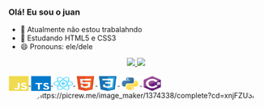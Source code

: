### Olá!  Eu sou  o  juan

- 🔭  Atualmente não estou  trabalahndo
- 🌱  Estudando HTML5 e CSS3
- 😄 Pronouns:  ele/dele


<div align="center">
  <a href="https://github.com/JuanPabloSobreira">
  <img height="180em" src="https://github-readme-stats.vercel.app/api?username=JuanPabloSobreira&show_icons=true&theme=dark&include_all_commits=true&count_private=true"/>  
  <img height="180em" src="https://github-readme-stats.vercel.app/api/top-langs/?username=JuanPabloSobreira&layout=compact&langs_count=7&theme=dark"/>
</div>
  
  
  <div style="display: inline_block"><br>
  <img align="center" alt="Rafa-Js" height="30" width="40" src="https://raw.githubusercontent.com/devicons/devicon/master/icons/javascript/javascript-plain.svg">
  <img align="center" alt="Rafa-Ts" height="30" width="40" src="https://raw.githubusercontent.com/devicons/devicon/master/icons/typescript/typescript-plain.svg">
  <img align="center" alt="Rafa-React" height="30" width="40" src="https://raw.githubusercontent.com/devicons/devicon/master/icons/react/react-original.svg">
  <img align="center" alt="Rafa-HTML" height="30" width="40" src="https://raw.githubusercontent.com/devicons/devicon/master/icons/html5/html5-original.svg">
  <img align="center" alt="Rafa-CSS" height="30" width="40" src="https://raw.githubusercontent.com/devicons/devicon/master/icons/css3/css3-original.svg"> 
  <img align="center" alt="Rafa-Python" height="30" width="40" src="https://raw.githubusercontent.com/devicons/devicon/master/icons/python/python-original.svg">
  <img align="center" alt="Rafa-Csharp" height="30" width="40" src="https://raw.githubusercontent.com/devicons/devicon/master/icons/csharp/csharp-original.svg">
  <img align="right" alt="https://picrew.me/image_maker/1374338/complete?cd=xnjFZU3rxB" height="150" style="border-radius:50px;" src="https://picrew.me/image_maker/1374338/complete?cd=xnjFZU3rxB" >
</div>
